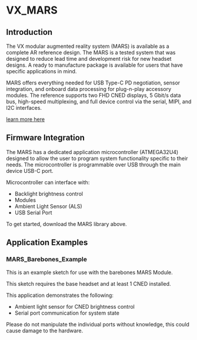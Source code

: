 # VX_MARS

## Introduction
The VX modular augmented reality system (MARS) is available as a complete AR reference design. The MARS is a tested system that was designed to reduce lead time and development risk for new headset designs. A ready to manufacture package is available for users that have specific applications in mind.

MARS offers everything needed for USB Type-C PD negotiation, sensor integration, and onboard data processing for plug-n-play accessory modules. The reference supports two FHD CNED displays, 5 Gbit/s data bus, high-speed multiplexing, and full device control via the serial, MIPI, and I2C interfaces.

[learn more here](https://www.vx-inc.com)

## Firmware Integration
The MARS has a dedicated application microcontroller (ATMEGA32U4) designed to allow the user to program system functionality specific to their needs. The microcontroller is programmable over USB through the main device USB-C port. 

  Microcontroller can interface with:
  * Backlight brightness control 
  * Modules
  * Ambient Light Sensor (ALS)
  * USB Serial Port

To get started, download the MARS library above.

## Application Examples

### MARS_Barebones_Example

This is an example sketch for use with the barebones MARS Module.  

This sketch requires the base headset and at least 1 CNED installed.

This application demonstrates the following:
 - Ambient light sensor for CNED brightness control
 - Serial port communication for system state
 
 Please do not manipulate the individual ports without knowledge, this could cause damage to the hardware.
